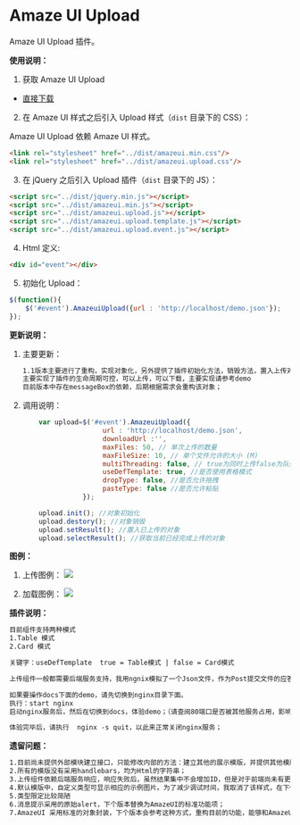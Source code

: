 # Amaze UI Upload

Amaze UI Upload 插件。

**使用说明：**


1. 获取 Amaze UI Upload

  - [直接下载](https://github.com/xfworld/amazeuiUpload/archive/V1.1.zip)

2. 在 Amaze UI 样式之后引入 Upload 样式（`dist` 目录下的 CSS）：

  Amaze UI Upload 依赖 Amaze UI 样式。

  ```html
  <link rel="stylesheet" href="../dist/amazeui.min.css"/>
  <link rel="stylesheet" href="../dist/amazeui.upload.css"/>
  ```

3. 在 jQuery 之后引入 Upload 插件（`dist` 目录下的 JS）：

  ```html
  <script src="../dist/jquery.min.js"></script>
  <script src="../dist/amazeui.min.js"></script>
  <script src="../dist/amazeui.upload.js"></script>
  <script src="../dist/amazeui.upload.template.js"></script>
  <script src="../dist/amazeui.upload.event.js"></script>
  ```

4. Html 定义:
  ```html
  <div id="event"></div>
  ```


5. 初始化 Upload：

  ```js
  $(function(){
 	  $('#event').AmazeuiUpload({url : 'http://localhost/demo.json'});
  });
  ```



**更新说明：**

1. 主要更新：
    ```html
    1.1版本主要进行了重构，实现对象化，另外提供了插件初始化方法，销毁方法，置入上传对象等等；
    主要实现了插件的生命周期可控，可以上传，可以下载，主要实现请参考demo
    目前版本中存在messageBox的依赖，后期根据需求会重构该对象；
    ```


2. 调用说明： 
    ```js
     	var upload=$('#event').AmazeuiUpload({
     	                url : 'http://localhost/demo.json',
     	                downloadUrl :'',
     	                maxFiles: 50, // 单次上传的数量
                        maxFileSize: 10, // 单个文件允许的大小 (M)
                        multiThreading: false, // true为同时上传false为队列上传
                        useDefTemplate: true, //是否使用表格模式
                        dropType: false, //是否允许拖拽
                        pasteType: false //是否允许粘贴
     	           });

        upload.init(); //对象初始化
        upload.destory(); //对象销毁
        upload.setResult(); //置入已上传的对象
        upload.selectResult(); //获取当前已经完成上传的对象
      ```

**图例：**

1. 上传图例：
![](http://p1.bpimg.com/567571/b31bf7fd67de365b.png)

2. 加载图例：
![](http://p1.bpimg.com/567571/2b6ac22c19263846.png)



**插件说明：**
  ```html
  目前组件支持两种模式
  1.Table 模式
  2.Card 模式

  关键字：useDefTemplate  true = Table模式 | false = Card模式

  上传组件一般都需要后端服务支持，我用ngnix模拟了一个Json文件，作为Post提交文件的应答输出；

  如果要操作docs下面的demo，请先切换到nginx目录下面。
  执行：start nginx
  启动nginx服务后，然后在切换到docs，体验demo；（请查阅80端口是否被其他服务占用，影响nginx启动）

  体验完毕后，请执行  nginx -s quit，以此来正常关闭nginx服务；
  ```

**遗留问题：**
  ```html
  1.目前尚未提供外部模块建立接口，只能修改内部的方法：建立其他的展示模版，并提供其他模版的操作项；
  2.所有的模版没有采用handlebars，均为Html的字符串；
  3.上传组件依赖后端服务响应，响应失败后，虽然结果集中不会增加ID，但是对于前端尚未有更多的测试；
  4.默认模版中，自定义类型可显示相应的示例图片。为了减少调试时间，我取消了该样式，在下个版本那种会增加进去；图片加载还存在问题，需要考虑采用懒加载的模式，加载完成后在显示图片；
  5.类型限定比较简陋
  6.消息提示采用的原始alert，下个版本替换为AmazeUI的标准功能项；
  7.AmazeUI 采用标准的对象封装，下个版本会参考这种方式，重构目前的功能，能够和AmazeUI进行统一打包，并使用AmazeUI中相关的UI的各种事件，减少依赖和解耦；
   ```
